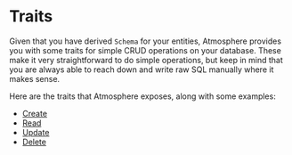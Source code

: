 # Traits

Given that you have derived `Schema` for your entities, Atmosphere provides you
with some traits for simple CRUD operations on your database. These make it
very straightforward to do simple operations, but keep in mind that you are
always able to reach down and write raw SQL manually where it makes sense.

Here are the traits that Atmosphere exposes, along with some examples:

* [Create](crate.md)
* [Read](read.md)
* [Update](update.md)
* [Delete](delete.md)
